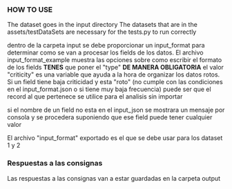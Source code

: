 ### HOW TO USE
The dataset goes in the input directory
The datasets that are in the assets/testDataSets are necessary for the tests.py to run correctly

dentro de la carpeta input se debe proporcionar un input_format para determinar como se van a procesar los fields de los datos. El archivo input_format_example muestra las opciones sobre como escribir el formato de los fields
**TENES** que poner el "type" **DE MANERA OBLIGATORIA**
el valor "criticity" es una variable que ayuda a la hora de organizar los datos rotos. Si un field tiene baja criticidad y esta "roto" (no cumple con las condiciones en el input_format.json o si tiene muy baja frecuencia) puede ser que el record al que pertenece se  utilice para el analisis sin importar 

si el nombre de un field no esta en el input_json se mostrara un mensaje por consola y se procedera suponiendo que ese field puede tener cualquier valor 


El archivo "input_format" exportado es el que se debe usar para los dataset 1 y 2 

### Respuestas a las consignas
Las respuestas a las consignas van a estar guardadas en la carpeta output

